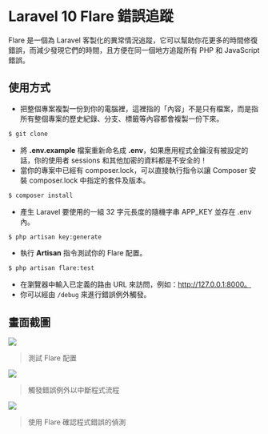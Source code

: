 # Laravel 10 Flare 錯誤追蹤

Flare 是一個為 Laravel 客製化的異常情況追蹤，它可以幫助你花更多的時間修復錯誤，而減少發現它們的時間，且方便在同一個地方追蹤所有 PHP 和 JavaScript 錯誤。

## 使用方式
- 把整個專案複製一份到你的電腦裡，這裡指的「內容」不是只有檔案，而是指所有整個專案的歷史紀錄、分支、標籤等內容都會複製一份下來。
```sh
$ git clone
```
- 將 __.env.example__ 檔案重新命名成 __.env__，如果應用程式金鑰沒有被設定的話，你的使用者 sessions 和其他加密的資料都是不安全的！
- 當你的專案中已經有 composer.lock，可以直接執行指令以讓 Composer 安裝 composer.lock 中指定的套件及版本。
```sh
$ composer install
```
- 產生 Laravel 要使用的一組 32 字元長度的隨機字串 APP_KEY 並存在 .env 內。
```sh
$ php artisan key:generate
```
- 執行 __Artisan__ 指令測試你的 Flare 配置。
```sh
$ php artisan flare:test
```
- 在瀏覽器中輸入已定義的路由 URL 來訪問，例如：http://127.0.0.1:8000。
- 你可以經由 `/debug` 來進行錯誤例外觸發。

## 畫面截圖
![](https://i.imgur.com/Ch0vBGi.png)
> 測試 Flare 配置

![](https://i.imgur.com/YY0Ez9t.png)
> 觸發錯誤例外以中斷程式流程

![](https://i.imgur.com/n2Ip0EG.png)
> 使用 Flare 確認程式錯誤的偵測